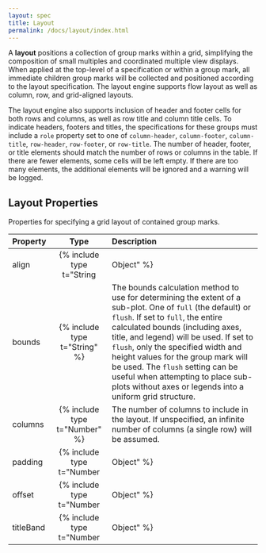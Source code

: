 ```yaml
---
layout: spec
title: Layout
permalink: /docs/layout/index.html
---
```


A **layout** positions a collection of group marks within a grid, simplifying the composition of small multiples and coordinated multiple view displays. When applied at the top-level of a specification or within a group mark, all immediate children group marks will be collected and positioned according to the layout specification. The layout engine supports flow layout as well as column, row, and grid-aligned layouts.

The layout engine also supports inclusion of header and footer cells for both rows and columns, as well as row title and column title cells. To indicate headers, footers and titles, the specifications for these groups must include a `role` property set to one of `column-header`, `column-footer`, `column-title`, `row-header`, `row-footer`, or `row-title`. The number of header, footer, or title elements should match the number of rows or columns in the table. If there are fewer elements, some cells will be left empty. If there are too many elements, the additional elements will be ignored and a warning will be logged.

## Layout Properties

Properties for specifying a grid layout of contained group marks.

| Property      | Type                           | Description    |
| :------------ | :----------------------------: | :------------- |
| align         | {% include type t="String|Object" %}  | The alignment to apply to grid rows and columns. The supported string values are `all`, `each`, and `none` (the default). If set to `none`, a flow layout will be used, in which adjacent plots are simply placed one after the other. If set to `each`, elements will be  aligned into a clean grid structure, but each row or column may be of variable size. If set to `all`, elements will be aligned and each row or column will be sized identically based on the maximum observed size. String values for this property will be applied to both grid rows and columns. Alternatively, an object value of the form `{"row": string, "column": string}` can be used to supply different alignments for rows and columns.|
| bounds        | {% include type t="String" %}  | The bounds calculation method to use for determining the extent of a sub-plot. One of `full` (the default) or `flush`. If set to `full`, the entire calculated bounds (including axes, title, and legend) will be used. If set to `flush`, only the specified width and height values for the group mark will be used. The `flush` setting can be useful when attempting to place sub-plots without axes or legends into a uniform grid structure.|
| columns       | {% include type t="Number" %}  | The number of columns to include in the layout. If unspecified, an infinite number of columns (a single row) will be assumed.|
| padding       | {% include type t="Number|Object" %}  | The padding in pixels to add between elements within a row or column. An object value of the form `{"row": number, `"column"`: number}` can be used to supply different padding values for rows and columns.|
| offset        | {% include type t="Number|Object" %}  | The orthogonal offset in pixels by which to displace grid header, footer, and title cells from their position along the edge of the grid (default `0`). A number value applies to all header, footer, and title elements. An object value can be used to supply different values for each element; the supported properties are `columnHeader`, `columnFooter`, `columnTitle`, `rowHeader`, `rowFooter`, and `rowTitle`.|
| titleBand     | {% include type t="Number|Object" %}  | A band positioning parameter in the interval [0,1] indicating where in a cell a title should be placed. The default value is `0.5`, indicating a centered position. For a column title, `0` maps to the left edge of the title cell and `1` to right edge. A number value applies to both row and column titles. An object value of the form `{"row": number, "column": number}` can be used to supply different values for row and column titles.|
